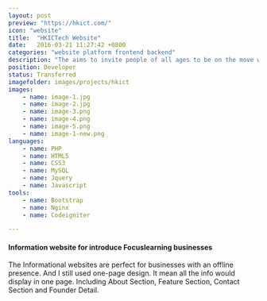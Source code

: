 ```yaml
---
layout: post
preview: "https://hkict.com/"
icon: "website"
title:  "HKICTech Website"
date:   2016-03-21 11:27:42 +0800
categories: "website platform frontend backend"
description: "The aims to invite people of all ages to be on the move whenever and wherever they like."
position: Developer
status: Transferred
imagefolder: images/projects/hkict
images:
    - name: image-1.jpg
    - name: image-2.jpg
    - name: image-3.png
    - name: image-4.png
    - name: image-5.png
    - name: image-1-new.png
languages: 
    - name: PHP
    - name: HTML5
    - name: CSS3
    - name: MySQL
    - name: Jquery
    - name: Javascript
tools:
    - name: Bootstrap
    - name: Nginx
    - name: Codeigniter

---
```

#### Information website for introduce Focuslearning businesses
The Informational websites are perfect for businesses with an offline presence. And I still used one-page design. It mean all the info would display in one page. Including About Section, Feature Section, Contact Section and Founder Detail.